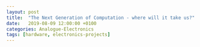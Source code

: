 ```yaml
---
layout: post
title:  "The Next Generation of Computation - where will it take us?"
date:   2019-08-09 12:00:00 +0100
categories: Analogue-Electronics
tags: [hardware, electronics-projects]
---
```

